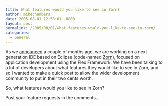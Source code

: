 ```yaml
---
title: What features would you like to see in Zorn?
author: mikechambers
date: 2005-08-01 12:58:01 -0800
layout: post
permalink: /2005/08/01/what-features-would-you-like-to-see-in-zorn/
categories:
  - General
---
```



As we [announced][1] a couple of months ago, we are working on a next generation IDE based on Eclipse (code-named [Zorn][2]), focused on application development using the Flex Framework. We have been talking to a lot of developers about what features they would like to see in Zorn, and so I wanted to make a quick post to allow the wider development community to put in their two cents worth.

So, what features would you like to see in Zorn?

Post your feature requests in the comments...

 [1]: http://www.macromedia.com/macromedia/proom/pr/2005/eclipse_flashplatform.html
 [2]: http://www.macromedia.com/software/flex/productinfo/faq/#item-f15